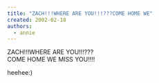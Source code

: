 ```yaml
---
title: "ZACH!!!WHERE ARE YOU!!!???COME HOME WE"
created: 2002-02-18
authors: 
  - annie
---
```


ZACH!!!WHERE ARE YOU!!!???  
COME HOME WE MISS YOU!!!!  
  
heehee:)
